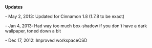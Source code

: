 **Updates**

\- May 2, 2013: Updated for Cinnamon 1.8 (1.7.8 to be exact)

\- Jan 4, 2013: Had way too much box-shadow if you don't have a dark wallpaper, toned down a bit

\- Dec 17, 2012: Improved workspaceOSD